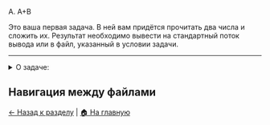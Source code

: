 A. A+B

Это ваша первая задача. В ней вам придётся прочитать два числа и сложить их. Результат необходимо вывести на стандартный поток вывода или в файл, указанный в условии задачи.

---

<details>
<summary>О задаче:</summary>

| Ограничение времени | 1 секунда                        |
|---------------------|----------------------------------|
| Ограничение памяти  | 64Mb                             |
| Ввод	              | стандартный ввод или input.txt   |
| Вывод	              | стандартный вывод или output.txt |
---

### Формат ввода:
В первой строке задано первое число, во второй – второе. Оба числа лежат в диапазоне от
−10^9 до 10^9.
### Формат вывода:
Выведите единственное число – результат сложения двух чисел.

Пример 1:

<table border="1">
  <tr>
    <th>Ввод</th>
    <th>Вывод</th>
  </tr>
  <tr>
    <td>12</td>
    <td rowspan="2">102</td>
  </tr>
  <tr>
    <td>90</td>
  </tr>
</table>


Пример 2:

<table border="1">
  <tr>
    <th>Ввод</th>
    <th>Вывод</th>
  </tr>
  <tr>
    <td>200</td>
    <td rowspan="2">0</td>
  </tr>
  <tr>
    <td>-200</td>
  </tr>
</table>

Пример 3:

<table border="1">
  <tr>
    <th>Ввод</th>
    <th>Вывод</th>
  </tr>
  <tr>
    <td>1000000000</td>
    <td rowspan="2">2000000000</td>
  </tr>
  <tr>
    <td>1000000000</td>
  </tr>
</table>

</details>

## Навигация между файлами
[← Назад к разделу](../) | [🏠 На главную](../../)
